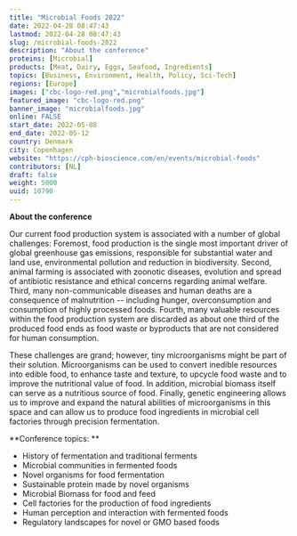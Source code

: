 ```yaml
---
title: "Microbial Foods 2022"
date: 2022-04-28 08:47:43
lastmod: 2022-04-28 08:47:43
slug: /microbial-foods-2022
description: "About the conference"
proteins: [Microbial]
products: [Meat, Dairy, Eggs, Seafood, Ingredients]
topics: [Business, Environment, Health, Policy, Sci-Tech]
regions: [Europe]
images: ["cbc-logo-red.png","microbialfoods.jpg"]
featured_image: "cbc-logo-red.png"
banner_image: "microbialfoods.jpg"
online: FALSE
start_date: 2022-05-08
end_date: 2022-05-12
country: Denmark
city: Copenhagen
website: "https://cph-bioscience.com/en/events/microbial-foods"
contributors: [NL]
draft: false
weight: 5000
uuid: 10790
---
```

**About the conference**

Our current food production system is associated with a number of global
challenges: Foremost, food production is the single most important
driver of global greenhouse gas emissions, responsible for substantial
water and land use, environmental pollution and reduction in
biodiversity. Second, animal farming is associated with zoonotic
diseases, evolution and spread of antibiotic resistance and ethical
concerns regarding animal welfare. Third, many non-communicable diseases
and human deaths are a consequence of malnutrition -- including hunger,
overconsumption and consumption of highly processed foods. Fourth, many
valuable resources within the food production system are discarded as
about one third of the produced food ends as food waste or byproducts
that are not considered for human consumption.

These challenges are grand; however, tiny microorganisms might be part
of their solution. Microorganisms can be used to convert inedible
resources into edible food, to enhance taste and texture, to upcycle
food waste and to improve the nutritional value of food. In addition,
microbial biomass itself can serve as a nutritious source of food.
Finally, genetic engineering allows us to improve and expand the natural
abilities of microorganisms in this space and can allow us to produce
food ingredients in microbial cell factories through precision
fermentation.

**Conference topics: **

-   History of fermentation and traditional ferments
-   Microbial communities in fermented foods
-   Novel organisms for food fermentation
-   Sustainable protein made by novel organisms
-   Microbial Biomass for food and feed
-   Cell factories for the production of food ingredients
-   Human perception and interaction with fermented foods
-   Regulatory landscapes for novel or GMO based foods
